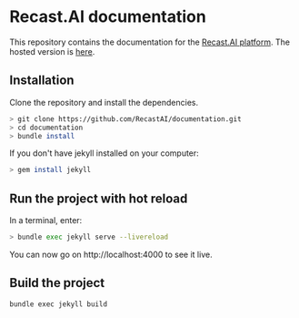 # Recast.AI documentation

This repository contains the documentation for the [Recast.AI platform](https://recast.ai).
The hosted version is [here](https://recastai.github.io/documentation/).

## Installation

Clone the repository and install the dependencies.
```sh
> git clone https://github.com/RecastAI/documentation.git
> cd documentation
> bundle install
```

If you don't have jekyll installed on your computer:
```sh
> gem install jekyll
```

## Run the project with hot reload

In a terminal, enter:
```sh
> bundle exec jekyll serve --livereload
```

You can now go on http://localhost:4000 to see it live.

## Build the project

```sh
bundle exec jekyll build
```
